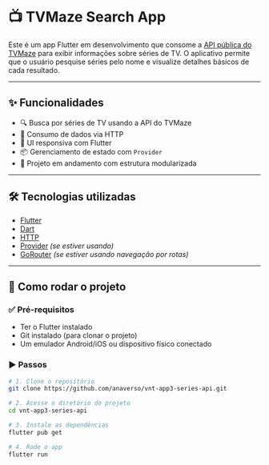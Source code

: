 # 📺 TVMaze Search App

Este é um app Flutter em desenvolvimento que consome a [API pública do TVMaze](https://www.tvmaze.com/api) para exibir informações sobre séries de TV. O aplicativo permite que o usuário pesquise séries pelo nome e visualize detalhes básicos de cada resultado.

---

## ✨ Funcionalidades

- 🔍 Busca por séries de TV usando a API do TVMaze
- 📡 Consumo de dados via HTTP
- 📱 UI responsiva com Flutter
- 📦 Gerenciamento de estado com `Provider` 
- 🧪 Projeto em andamento com estrutura modularizada

---

## 🛠 Tecnologias utilizadas

- [Flutter](https://flutter.dev/)
- [Dart](https://dart.dev/)
- [HTTP](https://pub.dev/packages/http)
- [Provider](https://pub.dev/packages/provider) *(se estiver usando)*
- [GoRouter](https://pub.dev/packages/go_router) *(se estiver usando navegação por rotas)*

---

## 🚀 Como rodar o projeto

### ✅ Pré-requisitos

- Ter o Flutter instalado
- Git instalado (para clonar o projeto)
- Um emulador Android/iOS ou dispositivo físico conectado

### ▶️ Passos

```bash
# 1. Clone o repositório
git clone https://github.com/anaverso/vnt-app3-series-api.git

# 2. Acesse o diretório do projeto
cd vnt-app3-series-api

# 3. Instale as dependências
flutter pub get

# 4. Rode o app
flutter run
